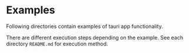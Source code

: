 # Examples

Following directories contain examples of tauri app functionality.

There are different execution steps depending on the example. See each directory `README.md` for execution method.
